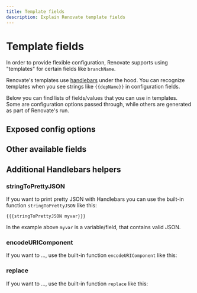 ```yaml
---
title: Template fields
description: Explain Renovate template fields
---
```


# Template fields

In order to provide flexible configuration, Renovate supports using "templates" for certain fields like `branchName`.

Renovate's templates use [handlebars](https://handlebarsjs.com/) under the hood.
You can recognize templates when you see strings like `{{depName}}` in configuration fields.

Below you can find lists of fields/values that you can use in templates.
Some are configuration options passed through, while others are generated as part of Renovate's run.

## Exposed config options

<!-- Automatically insert exposed configuration options here -->

## Other available fields

<!-- Insert runtime fields here -->

## Additional Handlebars helpers

### stringToPrettyJSON

If you want to print pretty JSON with Handlebars you can use the built-in function `stringToPrettyJSON` like this:

`{{{stringToPrettyJSON myvar}}}`

In the example above `myvar` is a variable/field, that contains valid JSON.

### encodeURIComponent

If you want to ..., use the built-in function `encodeURIComponent` like this:

### replace

If you want to ..., use the built-in function `replace` like this:
